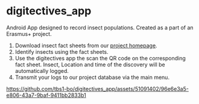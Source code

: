 # digitectives_app
Android App designed to record insect populations. Created as a part of an Erasmus+ project.

1. Download insect fact sheets from our [project homepage](http://v2202109155669162177.bestsrv.de/).
2. Identify insects using the fact sheets.
3. Use the digitectives app the scan the QR code on the corresponding fact sheet. Insect, Location and time of the discovery will be automatically logged.
4. Transmit your logs to our project database via the main menu.




https://github.com/tbs1-bo/digitectives_app/assets/51091402/96e6e3a5-e806-43a7-9baf-9411bb2833b1

